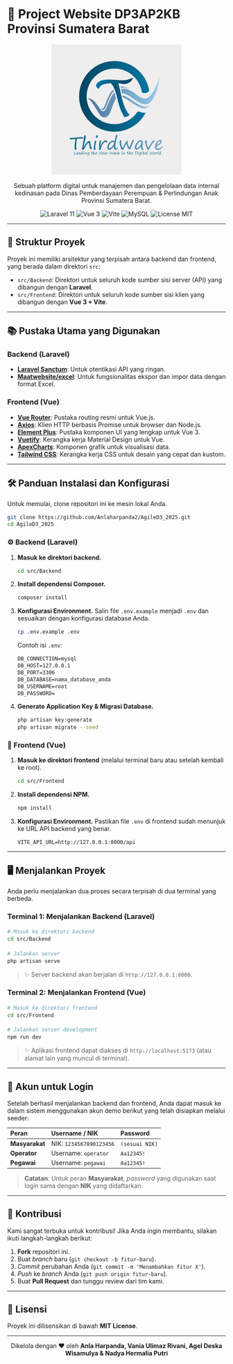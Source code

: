 # 🚀 Project Website DP3AP2KB Provinsi Sumatera Barat

<p align="center">
  <img src="assets/logo/logo.png" alt="Logo DP3AP2KB" width="300">
</p>

<p align="center">
  Sebuah platform digital untuk manajemen dan pengelolaan data internal kedinasan pada Dinas Pemberdayaan Perempuan & Perlindungan Anak Provinsi Sumatera Barat.
</p>

<p align="center">
  <img src="https://img.shields.io/badge/Laravel-11-FF2D20?style=for-the-badge&logo=laravel" alt="Laravel 11">
  <img src="https://img.shields.io/badge/Vue.js-3-4FC08D?style=for-the-badge&logo=vue.js" alt="Vue 3">
  <img src="https://img.shields.io/badge/Vite-B73BFE?style=for-the-badge&logo=vite" alt="Vite">
  <img src="https://img.shields.io/badge/MySQL-4479A1?style=for-the-badge&logo=mysql" alt="MySQL">
  <img src="https://img.shields.io/badge/License-MIT-yellow.svg?style=for-the-badge" alt="License MIT">
</p>

---

## 📂 Struktur Proyek

Proyek ini memiliki arsitektur yang terpisah antara backend dan frontend, yang berada dalam direktori `src`:

-   `src/Backend`: Direktori untuk seluruh kode sumber sisi server (API) yang dibangun dengan **Laravel**.
-   `src/Frontend`: Direktori untuk seluruh kode sumber sisi klien yang dibangun dengan **Vue 3 + Vite**.

---

## 📚 Pustaka Utama yang Digunakan

### Backend (Laravel)
- **[Laravel Sanctum](https://laravel.com/docs/11.x/sanctum)**: Untuk otentikasi API yang ringan.
- **[Maatwebsite/excel](https://docs.laravel-excel.com/3.1/getting-started/)**: Untuk fungsionalitas ekspor dan impor data dengan format Excel.

### Frontend (Vue)
- **[Vue Router](https://router.vuejs.org/)**: Pustaka routing resmi untuk Vue.js.
- **[Axios](https://axios-http.com/)**: Klien HTTP berbasis Promise untuk browser dan Node.js.
- **[Element Plus](https://element-plus.org/)**: Pustaka komponen UI yang lengkap untuk Vue 3.
- **[Vuetify](https://vuetifyjs.com/)**: Kerangka kerja Material Design untuk Vue.
- **[ApexCharts](https://apexcharts.com/)**: Komponen grafik untuk visualisasi data.
- **[Tailwind CSS](https://tailwindcss.com/)**: Kerangka kerja CSS untuk desain yang cepat dan kustom.

---

## 🛠️ Panduan Instalasi dan Konfigurasi

Untuk memulai, clone repositori ini ke mesin lokal Anda.

```bash
git clone https://github.com/Anlaharpanda2/AgileD3_2025.git
cd AgileD3_2025
```

### ⚙️ Backend (Laravel)

1.  **Masuk ke direktori backend.**
    ```bash
    cd src/Backend
    ```
2.  **Install dependensi Composer.**
    ```bash
    composer install
    ```
3.  **Konfigurasi Environment.** Salin file `.env.example` menjadi `.env` dan sesuaikan dengan konfigurasi database Anda.
    ```bash
    cp .env.example .env
    ```
    Contoh isi `.env`:
    ```env
    DB_CONNECTION=mysql
    DB_HOST=127.0.0.1
    DB_PORT=3306
    DB_DATABASE=nama_database_anda
    DB_USERNAME=root
    DB_PASSWORD=
    ```
4.  **Generate Application Key & Migrasi Database.**
    ```bash
    php artisan key:generate
    php artisan migrate --seed
    ```

### 🎨 Frontend (Vue)

1.  **Masuk ke direktori frontend** (melalui terminal baru atau setelah kembali ke root).
    ```bash
    cd src/Frontend
    ```
2.  **Install dependensi NPM.**
    ```bash
    npm install
    ```
3.  **Konfigurasi Environment.** Pastikan file `.env` di frontend sudah menunjuk ke URL API backend yang benar.
    ```env
    VITE_API_URL=http://127.0.0.1:8000/api
    ```

---

## 🖥️ Menjalankan Proyek

Anda perlu menjalankan dua proses secara terpisah di dua terminal yang berbeda.

### Terminal 1: Menjalankan Backend (Laravel)

```bash
# Masuk ke direktori backend
cd src/Backend

# Jalankan server
php artisan serve
```
> ✨ Server backend akan berjalan di `http://127.0.0.1:8000`.

### Terminal 2: Menjalankan Frontend (Vue)

```bash
# Masuk ke direktori frontend
cd src/Frontend

# Jalankan server development
npm run dev
```
> ✨ Aplikasi frontend dapat diakses di `http://localhost:5173` (atau alamat lain yang muncul di terminal).

---

## 🔑 Akun untuk Login

Setelah berhasil menjalankan backend dan frontend, Anda dapat masuk ke dalam sistem menggunakan akun demo berikut yang telah disiapkan melalui seeder:

| Peran       | Username / NIK                | Password   |
| :---------- | :---------------------------- | :--------- |
| **Masyarakat** | NIK: `1234567890123456`        | `(sesuai NIK)` |
| **Operator**  | Username: `operator`          | `Aa12345!` |
| **Pegawai**   | Username: `pegawai`           | `Aa12345!` |

> **Catatan**: Untuk peran **Masyarakat**, *password* yang digunakan saat login sama dengan **NIK** yang didaftarkan.

---

## 🤝 Kontribusi

Kami sangat terbuka untuk kontribusi! Jika Anda ingin membantu, silakan ikuti langkah-langkah berikut:

1.  **Fork** repositori ini.
2.  Buat *branch* baru (`git checkout -b fitur-baru`).
3.  *Commit* perubahan Anda (`git commit -m 'Menambahkan fitur X'`).
4.  *Push* ke *branch* Anda (`git push origin fitur-baru`).
5.  Buat **Pull Request** dan tunggu review dari tim kami.

---

## 📜 Lisensi

Proyek ini dilisensikan di bawah **MIT License**.

---

<p align="center">
  Dikelola dengan ❤️ oleh <b>Anla Harpanda, Vania Ulimaz Rivani, Agel Deska Wisamulya & Nadya Hermalia Putri</b>
</p>